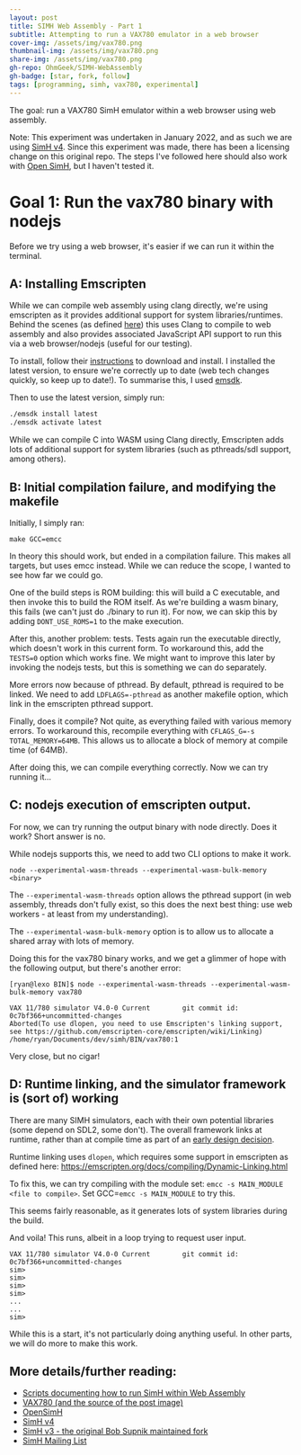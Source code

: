 ```yaml
---
layout: post
title: SIMH Web Assembly - Part 1
subtitle: Attempting to run a VAX780 emulator in a web browser
cover-img: /assets/img/vax780.png
thumbnail-img: /assets/img/vax780.png
share-img: /assets/img/vax780.png
gh-repo: OhmGeek/SIMH-WebAssembly
gh-badge: [star, fork, follow]
tags: [programming, simh, vax780, experimental]
---
```

The goal: run a VAX780 SimH emulator within a web browser using web assembly.

Note: This experiment was undertaken in January 2022, and as such we are using [SimH v4](https://github.com/simh/simh). Since this experiment was made, there has been a licensing change on this original repo. The steps I've followed here should also work with [Open SimH](https://github.com/open-simh/simh), but I haven't tested it. 

# Goal 1: Run the vax780 binary with nodejs
Before we try using a web browser, it's easier if we can run it within the terminal. 

## A: Installing Emscripten
While we can compile web assembly using clang directly, we're using emscripten as it provides additional support for system libraries/runtimes. Behind the scenes (as defined [here](https://emscripten.org/docs/introducing_emscripten/about_emscripten.html)) this uses Clang to compile to web assembly and also provides associated JavaScript API support to run this via a web browser/nodejs (useful for our testing).

To install, follow their [instructions](https://emscripten.org/docs/getting_started/downloads.html) to download and install. I installed the latest version, to ensure we're correctly up to date (web tech changes quickly, so keep up to date!). To summarise this, I used [emsdk](https://github.com/emscripten-core/emsdk).

Then to use the latest version, simply run:

```bash
./emsdk install latest
./emsdk activate latest
```

While we can compile C into WASM using Clang directly, Emscripten adds lots of additional support for system libraries (such as pthreads/sdl support, among others).

## B: Initial compilation failure, and modifying the makefile
Initially, I simply ran:

```
make GCC=emcc
```

In theory this should work, but ended in a compilation failure. This makes all targets, but uses emcc instead. While we can reduce the scope, I wanted to see how far we could go.

One of the build steps is ROM building: this will build a C executable, and then invoke this to build the ROM itself. As we're building a wasm binary, this fails (we can't just do ./binary to run it). For now, we can skip this by adding `DONT_USE_ROMS=1` to the make execution.


After this, another problem: tests. Tests again run the executable directly, which doesn't work in this current form.
To workaround this, add the `TESTS=0` option which works fine. We might want to improve this later by invoking the nodejs tests, but this is something we can do separately.

More errors now because of pthread. By default, pthread is required to be linked. We need to add `LDFLAGS=-pthread` as another makefile option, which link in the emscripten pthread support.

Finally, does it compile? Not quite, as everything failed with various memory errors. To workaround this, recompile everything with `CFLAGS_G=-s TOTAL_MEMORY=64MB`. This allows us to allocate a block of memory at compile time (of 64MB).

After doing this, we can compile everything correctly. Now we can try running it...

## C: nodejs execution of emscripten output. 
For now, we can try running the output binary with node directly. Does it work? Short answer is no.

While nodejs supports this, we need to add two CLI options to make it work.
```
node --experimental-wasm-threads --experimental-wasm-bulk-memory <binary>
```

The `--experimental-wasm-threads` option allows the pthread support (in web assembly, threads don't fully exist, so this does the next best thing: use web workers - at least from my understanding).

The `--experimental-wasm-bulk-memory` option is to allow us to allocate a shared array with lots of memory.

Doing this for the vax780 binary works, and we get a glimmer of hope with the following output, but there's another error:

```
[ryan@lexo BIN]$ node --experimental-wasm-threads --experimental-wasm-bulk-memory vax780

VAX 11/780 simulator V4.0-0 Current        git commit id: 0c7bf366+uncommitted-changes
Aborted(To use dlopen, you need to use Emscripten's linking support, see https://github.com/emscripten-core/emscripten/wiki/Linking)
/home/ryan/Documents/dev/simh/BIN/vax780:1
```

Very close, but no cigar!

## D: Runtime linking, and the simulator framework is (sort of) working
There are many SIMH simulators, each with their own potential libraries (some depend on SDL2, some don't). The overall framework links at runtime, rather than at compile time as part of an [early design decision](https://groups.io/g/simh/message/299?p=%2C%2C%2C20%2C0%2C0%2C0%3A%3Arecentpostdate%2Fsticky%2C%2Cdlopen%2C20%2C2%2C0%2C78612847).

Runtime linking uses `dlopen`, which requires some support in emscripten as defined here: https://emscripten.org/docs/compiling/Dynamic-Linking.html

To fix this, we can try compiling with the module set: `emcc -s MAIN_MODULE <file to compile>`. Set GCC=`emcc -s MAIN_MODULE` to try this.

This seems fairly reasonable, as it generates lots of system libraries during the build.

And voila! This runs, albeit in a loop trying to request user input. 

```
VAX 11/780 simulator V4.0-0 Current        git commit id: 0c7bf366+uncommitted-changes
sim> 
sim> 
sim> 
sim> 
...
...
sim> 

```

While this is a start, it's not particularly doing anything useful. In other parts, we will do more to make this work.


## More details/further reading:
- [Scripts documenting how to run SimH within Web Assembly](https://github.com/OhmGeek/SIMH-WebAssembly)
- [VAX780 (and the source of the post image)](https://gunkies.org/wiki/VAX-11/780)
- [OpenSimH](https://github.com/open-simh/simh)
- [SimH v4](https://github.com/simh/simh)
- [SimH v3 - the original Bob Supnik maintained fork](http://simh.trailing-edge.com/)
- [SimH Mailing List](https://groups.io/g/simh)
